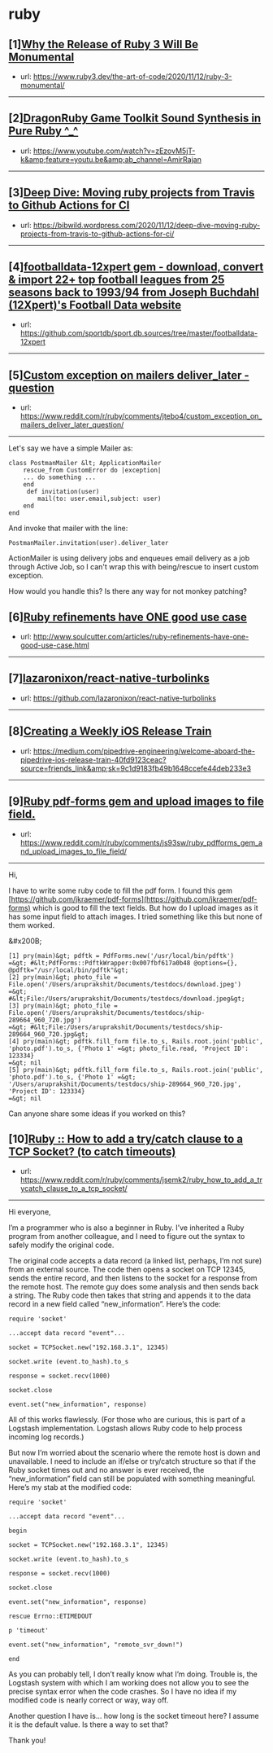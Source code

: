 # ruby
## [1][Why the Release of Ruby 3 Will Be Monumental](https://www.reddit.com/r/ruby/comments/jtfzdp/why_the_release_of_ruby_3_will_be_monumental/)
- url: https://www.ruby3.dev/the-art-of-code/2020/11/12/ruby-3-monumental/
---

## [2][DragonRuby Game Toolkit Sound Synthesis in Pure Ruby ^_^](https://www.reddit.com/r/ruby/comments/jtbtkb/dragonruby_game_toolkit_sound_synthesis_in_pure/)
- url: https://www.youtube.com/watch?v=zEzovM5jT-k&amp;feature=youtu.be&amp;ab_channel=AmirRajan
---

## [3][Deep Dive: Moving ruby projects from Travis to Github Actions for CI](https://www.reddit.com/r/ruby/comments/jt2uub/deep_dive_moving_ruby_projects_from_travis_to/)
- url: https://bibwild.wordpress.com/2020/11/12/deep-dive-moving-ruby-projects-from-travis-to-github-actions-for-ci/
---

## [4][footballdata-12xpert gem - download, convert &amp; import 22+ top football leagues from 25 seasons back to 1993/94 from Joseph Buchdahl (12Xpert)'s Football Data website](https://www.reddit.com/r/ruby/comments/jtee59/footballdata12xpert_gem_download_convert_import/)
- url: https://github.com/sportdb/sport.db.sources/tree/master/footballdata-12xpert
---

## [5][Custom exception on mailers deliver_later - question](https://www.reddit.com/r/ruby/comments/jtebo4/custom_exception_on_mailers_deliver_later_question/)
- url: https://www.reddit.com/r/ruby/comments/jtebo4/custom_exception_on_mailers_deliver_later_question/
---
Let's say we have a simple Mailer as:

    class PostmanMailer &lt; ApplicationMailer   
        rescue_from CustomError do |exception|
        ... do something ...
        end
         def invitation(user)
            mail(to: user.email,subject: user)
        end 
    end

And invoke that mailer with the line:

    PostmanMailer.invitation(user).deliver_later

ActionMailer is using delivery jobs and enqueues email delivery as a job through Active Job, so I can't wrap this with being/rescue to insert custom exception.

How would you handle this? Is there any way for not monkey patching?
## [6][Ruby refinements have ONE good use case](https://www.reddit.com/r/ruby/comments/jsur5u/ruby_refinements_have_one_good_use_case/)
- url: http://www.soulcutter.com/articles/ruby-refinements-have-one-good-use-case.html
---

## [7][lazaronixon/react-native-turbolinks](https://www.reddit.com/r/ruby/comments/jt0cd9/lazaronixonreactnativeturbolinks/)
- url: https://github.com/lazaronixon/react-native-turbolinks
---

## [8][Creating a Weekly iOS Release Train](https://www.reddit.com/r/ruby/comments/jsukp6/creating_a_weekly_ios_release_train/)
- url: https://medium.com/pipedrive-engineering/welcome-aboard-the-pipedrive-ios-release-train-40fd9123ceac?source=friends_link&amp;sk=9c1d9183fb49b1648ccefe44deb233e3
---

## [9][Ruby pdf-forms gem and upload images to file field.](https://www.reddit.com/r/ruby/comments/js93sw/ruby_pdfforms_gem_and_upload_images_to_file_field/)
- url: https://www.reddit.com/r/ruby/comments/js93sw/ruby_pdfforms_gem_and_upload_images_to_file_field/
---
Hi,

I have to write some ruby code to fill the pdf form. I found this gem [https://github.com/jkraemer/pdf-forms](https://github.com/jkraemer/pdf-forms) which is good to fill the text fields. But how do I upload images as it has some input field to attach images. I tried something like this but none of them worked.

&amp;#x200B;

    [1] pry(main)&gt; pdftk = PdfForms.new('/usr/local/bin/pdftk')
    =&gt; #&lt;PdfForms::PdftkWrapper:0x007fbf617a0b48 @options={}, @pdftk="/usr/local/bin/pdftk"&gt;
    [2] pry(main)&gt; photo_file = File.open('/Users/aruprakshit/Documents/testdocs/download.jpeg')
    =&gt; #&lt;File:/Users/aruprakshit/Documents/testdocs/download.jpeg&gt;
    [3] pry(main)&gt; photo_file = File.open('/Users/aruprakshit/Documents/testdocs/ship-289664_960_720.jpg')
    =&gt; #&lt;File:/Users/aruprakshit/Documents/testdocs/ship-289664_960_720.jpg&gt;
    [4] pry(main)&gt; pdftk.fill_form file.to_s, Rails.root.join('public', 'photo.pdf').to_s, {'Photo 1' =&gt; photo_file.read, 'Project ID': 123334}
    =&gt; nil
    [5] pry(main)&gt; pdftk.fill_form file.to_s, Rails.root.join('public', 'photo.pdf').to_s, {'Photo 1' =&gt; '/Users/aruprakshit/Documents/testdocs/ship-289664_960_720.jpg', 'Project ID': 123334}
    =&gt; nil

Can anyone share some ideas if you worked on this?
## [10][Ruby :: How to add a try/catch clause to a TCP Socket? (to catch timeouts)](https://www.reddit.com/r/ruby/comments/jsemk2/ruby_how_to_add_a_trycatch_clause_to_a_tcp_socket/)
- url: https://www.reddit.com/r/ruby/comments/jsemk2/ruby_how_to_add_a_trycatch_clause_to_a_tcp_socket/
---
  

Hi everyone,

I’m a programmer who is also a beginner in Ruby.  I’ve inherited a Ruby program from another colleague, and I need to figure out the syntax to safely modify the original code.

The original code accepts a data record (a linked list, perhaps, I’m not sure) from an external source. The code then opens a socket on TCP 12345, sends the entire record, and then listens to the socket for a response from the remote host. The remote guy does some analysis and then sends back a string. The Ruby code then takes that string and appends it to the data record in a new field called “new\_information”. Here’s the code:

`require 'socket'`

`...accept data record "event"...`

`socket = TCPSocket.new("192.168.3.1", 12345)`

`socket.write (event.to_hash).to_s`

`response = socket.recv(1000)`

`socket.close`

`event.set("new_information", response)`

All of this works flawlessly. (For those who are curious, this is part of a Logstash implementation. Logstash allows Ruby code to help process incoming log records.)

But now I’m worried about the scenario where the remote host is down and unavailable. I need to include an if/else or try/catch structure so that if the Ruby socket times out and no answer is ever received, the “new\_information” field can still be populated with something meaningful. Here’s my stab at the modified code:

`require 'socket'`

`...accept data record "event"...`

`begin`

   `socket = TCPSocket.new("192.168.3.1", 12345)`

   `socket.write (event.to_hash).to_s`

   `response = socket.recv(1000)`

   `socket.close`

   `event.set("new_information", response)`

`rescue Errno::ETIMEDOUT`

   `p 'timeout'`

   `event.set("new_information", "remote_svr_down!")`

`end`

As you can probably tell, I don’t really know what I’m doing. Trouble is, the Logstash system with which I am working does not allow you to see the precise syntax error when the code crashes. So I have no idea if my modified code is nearly correct or way, way off.

Another question I have is… how long is the socket timeout here? I assume it is the default value. Is there a way to set that?

Thank you!
